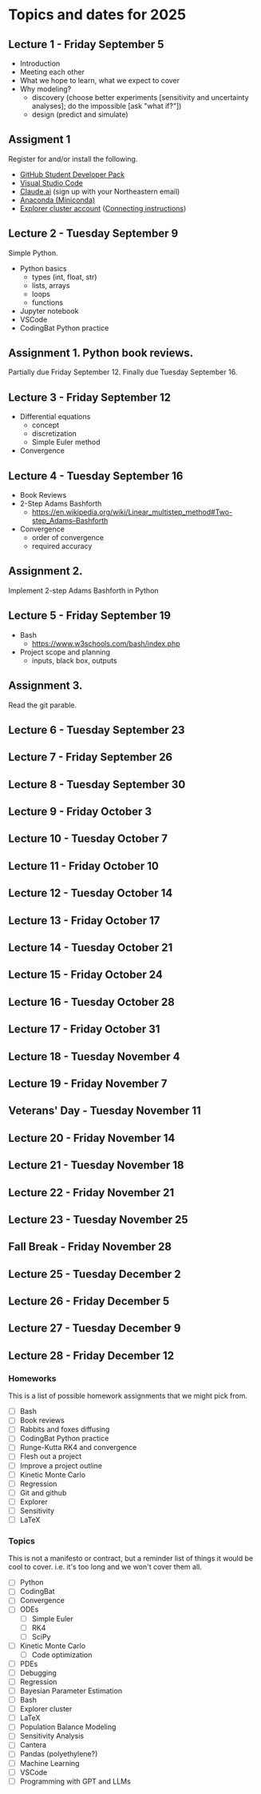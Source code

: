 # Topics and dates for 2025

## Lecture 1 - Friday September 5
* Introduction
* Meeting each other
* What we hope to learn, what we expect to cover
* Why modeling?
  - discovery (choose better experiments [sensitivity and uncertainty analyses]; do the impossible [ask "what if?"])
  - design (predict and simulate)

## Assigment 1
Register for and/or install the following.
* [GitHub Student Developer Pack](https://education.github.com/pack)
* [Visual Studio Code](https://code.visualstudio.com/)
* [Claude.ai](https://claude.ai/) (sign up with your Northeastern email)
* [Anaconda (Miniconda)](https://docs.conda.io/en/latest/miniconda.html)
* [Explorer cluster account](https://rc.northeastern.edu/support/training/) ([Connecting instructions](https://rc-docs.northeastern.edu/en/explorer-main/connectingtocluster/index.html))

## Lecture 2 - Tuesday September 9

Simple Python.
* Python basics
  - types (int, float, str)
  - lists, arrays
  - loops
  - functions
* Jupyter notebook
* VSCode
* CodingBat Python practice

## Assignment 1. Python book reviews.
Partially due Friday September 12.
Finally due Tuesday September 16.

## Lecture 3 - Friday September 12
* Differential equations
  - concept
  - discretization
  - Simple Euler method
* Convergence

## Lecture 4 - Tuesday September 16
* Book Reviews
* 2-Step Adams Bashforth
  - https://en.wikipedia.org/wiki/Linear_multistep_method#Two-step_Adams–Bashforth
* Convergence
  - order of convergence
  - required accuracy

## Assignment 2.
Implement 2-step Adams Bashforth in Python

## Lecture 5 - Friday September 19
* Bash
  - https://www.w3schools.com/bash/index.php
* Project scope and planning
  - inputs, black box, outputs

## Assignment 3.
Read the git parable.


## Lecture 6 - Tuesday September 23
## Lecture 7 - Friday September 26
## Lecture 8 - Tuesday September 30
## Lecture 9 - Friday October 3
## Lecture 10 - Tuesday October 7
## Lecture 11 - Friday October 10
## Lecture 12 - Tuesday October 14
## Lecture 13 - Friday October 17
## Lecture 14 - Tuesday October 21
## Lecture 15 - Friday October 24
## Lecture 16 - Tuesday October 28
## Lecture 17 - Friday October 31
## Lecture 18 - Tuesday November 4
## Lecture 19 - Friday November 7
## Veterans' Day - Tuesday November 11
## Lecture 20 - Friday November 14
## Lecture 21 - Tuesday November 18
## Lecture 22 - Friday November 21
## Lecture 23 - Tuesday November 25
## Fall Break - Friday November 28
## Lecture 25 - Tuesday December 2
## Lecture 26 - Friday December 5
## Lecture 27 - Tuesday December 9
## Lecture 28 - Friday December 12



### Homeworks
This is a list of possible homework assignments that we might pick from.

- [ ] Bash
- [ ] Book reviews
- [ ] Rabbits and foxes diffusing
- [ ] CodingBat Python practice
- [ ] Runge-Kutta RK4 and convergence
- [ ] Flesh out a project
- [ ] Improve a project outline
- [ ] Kinetic Monte Carlo
- [ ] Regression
- [ ] Git and github
- [ ] Explorer
- [ ] Sensitivity
- [ ] LaTeX

### Topics
This is not a manifesto or contract, but a reminder list of things it would be cool to cover. i.e. it's too long and we won't cover them all.

- [ ] Python
- [ ] CodingBat
- [ ] Convergence
- [ ] ODEs
  - [ ] Simple Euler
  - [ ] RK4
  - [ ] SciPy
- [ ] Kinetic Monte Carlo
  - [ ] Code optimization
- [ ] PDEs
- [ ] Debugging
- [ ] Regression
- [ ] Bayesian Parameter Estimation
- [ ] Bash
- [ ] Explorer cluster
- [ ] LaTeX
- [ ] Population Balance Modeling
- [ ] Sensitivity Analysis
- [ ] Cantera
- [ ] Pandas (polyethylene?)
- [ ] Machine Learning
- [ ] VSCode
- [ ] Programming with GPT and LLMs
